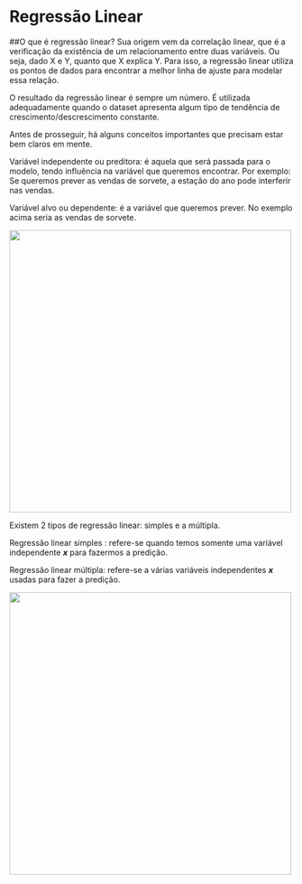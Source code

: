 # Regressão Linear

##O que é regressão linear?
Sua origem vem da correlação linear, que é a verificação da existência de um relacionamento entre duas variáveis. Ou seja, dado X e Y, quanto que X explica Y. Para isso, a regressão linear utiliza os pontos de dados para encontrar a melhor linha de ajuste para modelar essa relação.

O resultado da regressão linear é sempre um número. É utilizada adequadamente quando o dataset apresenta algum tipo de tendência de crescimento/descrescimento constante.

Antes de prosseguir, há alguns conceitos importantes que precisam estar bem claros em mente.

Variável independente ou preditora: é aquela que será passada para o modelo, tendo influência na variável que queremos encontrar. Por exemplo: Se queremos prever as vendas de sorvete, a estação do ano pode interferir nas vendas.

Variável alvo ou dependente: é a variável que queremos prever. No exemplo acima seria as vendas de sorvete.

<div>
<img src="https://images.squarespace-cdn.com/content/v1/5a2a067e8dd04151f6e8250d/1592816786422-TU0MNDRCXD7Y4JAT3LGP/regressao+linear2.jpg" width="500">
</div>

Existem 2 tipos de regressão linear: simples e a múltipla.

Regressão linear simples : refere-se quando temos somente uma variável independente ***x*** para fazermos a predição.

Regressão linear múltipla: refere-se a várias variáveis independentes ***x*** usadas para fazer a predição.

<div>
<img src="http://www.sakurai.dev.br/images/posts/2021-01-04-regressao-linear-multipla-04.png" width="500">
</div>